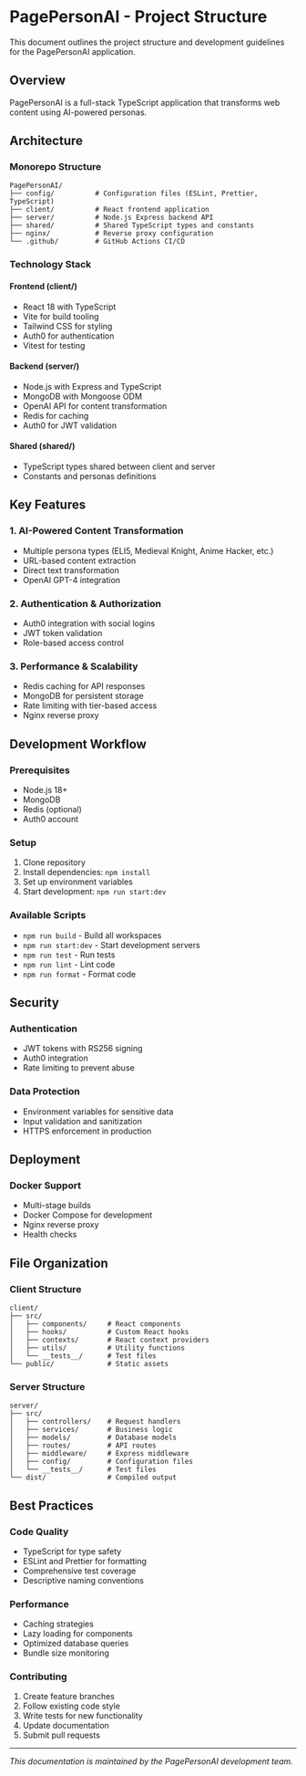 # PagePersonAI - Project Structure

This document outlines the project structure and development guidelines for the PagePersonAI application.

## Overview

PagePersonAI is a full-stack TypeScript application that transforms web content using AI-powered personas.

## Architecture

### Monorepo Structure

```text
PagePersonAI/
├── config/          # Configuration files (ESLint, Prettier, TypeScript)
├── client/          # React frontend application
├── server/          # Node.js Express backend API
├── shared/          # Shared TypeScript types and constants
├── nginx/           # Reverse proxy configuration
└── .github/         # GitHub Actions CI/CD
```

### Technology Stack

#### Frontend (client/)

- React 18 with TypeScript
- Vite for build tooling
- Tailwind CSS for styling
- Auth0 for authentication
- Vitest for testing

#### Backend (server/)

- Node.js with Express and TypeScript
- MongoDB with Mongoose ODM
- OpenAI API for content transformation
- Redis for caching
- Auth0 for JWT validation

#### Shared (shared/)

- TypeScript types shared between client and server
- Constants and personas definitions

## Key Features

### 1. AI-Powered Content Transformation

- Multiple persona types (ELI5, Medieval Knight, Anime Hacker, etc.)
- URL-based content extraction
- Direct text transformation
- OpenAI GPT-4 integration

### 2. Authentication & Authorization

- Auth0 integration with social logins
- JWT token validation
- Role-based access control

### 3. Performance & Scalability

- Redis caching for API responses
- MongoDB for persistent storage
- Rate limiting with tier-based access
- Nginx reverse proxy

## Development Workflow

### Prerequisites

- Node.js 18+
- MongoDB
- Redis (optional)
- Auth0 account

### Setup

1. Clone repository
2. Install dependencies: `npm install`
3. Set up environment variables
4. Start development: `npm run start:dev`

### Available Scripts

- `npm run build` - Build all workspaces
- `npm run start:dev` - Start development servers
- `npm run test` - Run tests
- `npm run lint` - Lint code
- `npm run format` - Format code

## Security

### Authentication

- JWT tokens with RS256 signing
- Auth0 integration
- Rate limiting to prevent abuse

### Data Protection

- Environment variables for sensitive data
- Input validation and sanitization
- HTTPS enforcement in production

## Deployment

### Docker Support

- Multi-stage builds
- Docker Compose for development
- Nginx reverse proxy
- Health checks

## File Organization

### Client Structure

```text
client/
├── src/
│   ├── components/     # React components
│   ├── hooks/          # Custom React hooks
│   ├── contexts/       # React context providers
│   ├── utils/          # Utility functions
│   └── __tests__/      # Test files
└── public/             # Static assets
```

### Server Structure

```text
server/
├── src/
│   ├── controllers/    # Request handlers
│   ├── services/       # Business logic
│   ├── models/         # Database models
│   ├── routes/         # API routes
│   ├── middleware/     # Express middleware
│   ├── config/         # Configuration files
│   └── __tests__/      # Test files
└── dist/               # Compiled output
```

## Best Practices

### Code Quality

- TypeScript for type safety
- ESLint and Prettier for formatting
- Comprehensive test coverage
- Descriptive naming conventions

### Performance

- Caching strategies
- Lazy loading for components
- Optimized database queries
- Bundle size monitoring

### Contributing

1. Create feature branches
2. Follow existing code style
3. Write tests for new functionality
4. Update documentation
5. Submit pull requests

---

_This documentation is maintained by the PagePersonAI development team._
